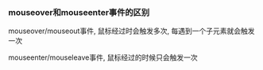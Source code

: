 ### mouseover和mouseenter事件的区别

mouseover/mouseout事件, 鼠标经过时会触发多次, 每遇到一个子元素就会触发一次

mouseenter/mouseleave事件, 鼠标经过的时候只会触发一次